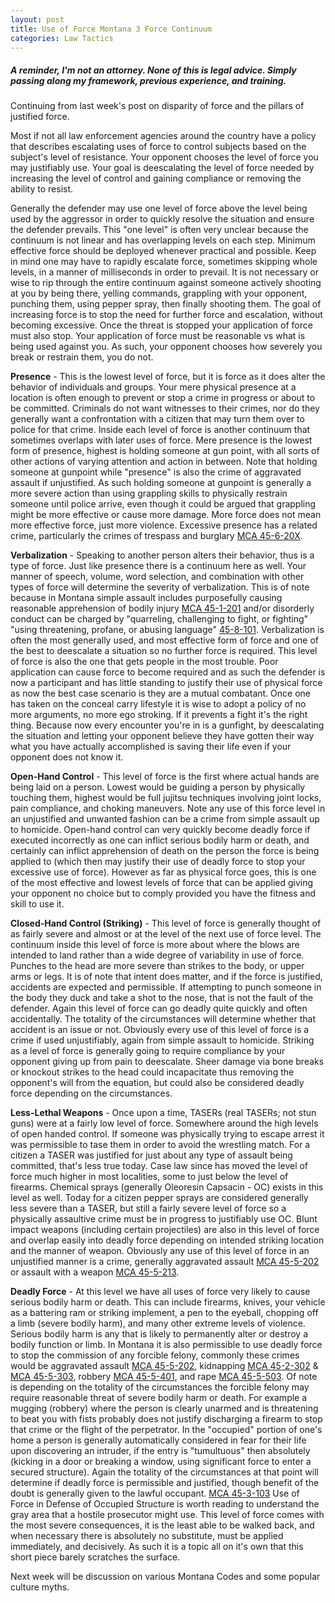 ```yaml
---
layout: post
title: Use of Force Montana 3 Force Continuum
categories: Law Tactics
---
```

##### A reminder, I'm not an attorney. None of this is legal advice. Simply passing along my framework, previous experience, and training.
Continuing from last week's post on disparity of force and the pillars of justified force.

Most if not all law enforcement agencies around the country have a policy that describes escalating uses of force to control subjects based on the subject's level of resistance. Your opponent chooses the level of force you may justifiably use. Your goal is deescalating the level of force needed by increasing the level of control and gaining compliance or removing the ability to resist.

Generally the defender may use one level of force above the level being used by the aggressor in order to quickly resolve the situation and ensure the defender prevails. This "one level" is often very unclear because the continuum is not linear and has overlapping levels on each step. Minimum effective force should be deployed whenever practical and possible. Keep in mind one may have to rapidly escalate force, sometimes skipping whole levels, in a manner of milliseconds in order to prevail. It is not necessary or wise to rip through the entire continuum against someone actively shooting at you by being there, yelling commands, grappling with your opponent, punching them, using pepper spray, then finally shooting them. The goal of increasing force is to stop the need for further force and escalation, without becoming excessive. Once the threat is stopped your application of force must also stop. Your application of force must be reasonable vs what is being used against you. As such, your opponent chooses how severely you break or restrain them, you do not.

**Presence** - This is the lowest level of force, but it is force as it does alter the behavior of individuals and groups. Your mere physical presence at a location is often enough to prevent or stop a crime in progress or about to be committed. Criminals do not want witnesses to their crimes, nor do they generally want a confrontation with a citizen that may turn them over to police for that crime. Inside each level of force is another continuum that sometimes overlaps with later uses of force. Mere presence is the lowest form of presence, highest is holding someone at gun point, with all sorts of other actions of varying attention and action in between. Note that holding someone at gunpoint while "presence" is also the crime of aggravated assault if unjustified. As such holding someone at gunpoint is generally a more severe action than using grappling skills to physically restrain someone until police arrive, even though it could be argued that grappling might be more effective or cause more damage. More force does not mean more effective force, just more violence. Excessive presence has a related crime, particularly the crimes of trespass and burglary [MCA 45-6-20X](https://leg.mt.gov/bills/mca/title_0450/chapter_0060/part_0020/sections_index.html).

**Verbalization** - Speaking to another person alters their behavior, thus is a type of force. Just like presence there is a continuum here as well. Your manner of speech, volume, word selection, and combination with other types of force will determine the severity of verbalization. This is of note because in Montana simple assault includes purposefully causing reasonable apprehension of bodily injury [MCA 45-1-201](https://leg.mt.gov/bills/mca/title_0450/chapter_0050/part_0020/section_0010/0450-0050-0020-0010.html) and/or disorderly conduct can be charged by "quarreling, challenging to fight, or fighting" "using threatening, profane, or abusing language" [45-8-101](https://leg.mt.gov/bills/mca/title_0450/chapter_0080/part_0010/section_0010/0450-0080-0010-0010.html). Verbalization is often the most generally used, and most effective form of force and one of the best to deescalate a situation so no further force is required. This level of force is also the one that gets people in the most trouble. Poor application can cause force to become required and as such the defender is now a participant and has little standing to justify their use of physical force as now the best case scenario is they are a mutual combatant. Once one has taken on the conceal carry lifestyle it is wise to adopt a policy of no more arguments, no more ego stroking. If it prevents a fight it's the right thing. Because now every encounter you're in is a gunfight, by deescalating the situation and letting your opponent believe they have gotten their way what you have actually accomplished is saving their life even if your opponent does not know it.

**Open-Hand Control** - This level of force is the first where actual hands are being laid on a person. Lowest would be guiding a person by physically touching them, highest would be full jujitsu techniques involving joint locks, pain compliance, and choking maneuvers. Note any use of this force level in an unjustified and unwanted fashion can be a crime from simple assault up to homicide. Open-hand control can very quickly become deadly force if executed incorrectly as one can inflict serious bodily harm or death, and certainly can inflict apprehension of death on the person the force is being applied to (which then may justify their use of deadly force to stop your excessive use of force). However as far as physical force goes, this is one of the most effective and lowest levels of force that can be applied giving your opponent no choice but to comply provided you have the fitness and skill to use it.

**Closed-Hand Control (Striking)** - This level of force is generally thought of as fairly severe and almost or at the level of the next use of force level. The continuum inside this level of force is more about where the blows are intended to land rather than a wide degree of variability in use of force. Punches to the head are more severe than strikes to the body, or upper arms or legs. It is of note that intent does matter, and if the force is justified, accidents are expected and permissible. If attempting to punch someone in the body they duck and take a shot to the nose, that is not the fault of the defender. Again this level of force can go deadly quite quickly and often accidentally. The totality of the circumstances will determine whether that accident is an issue or not. Obviously every use of this level of force is a crime if used unjustifiably, again from simple assault to homicide. Striking as a level of force is generally going to require compliance by your opponent giving up from pain to deescalate. Sheer damage via bone breaks or knockout strikes to the head could incapacitate thus removing the opponent's will from the equation, but could also be considered deadly force depending on the circumstances.

**Less-Lethal Weapons** - Once upon a time, TASERs (real TASERs; not stun guns) were at a fairly low level of force. Somewhere around the high levels of open handed control. If someone was physically trying to escape arrest it was permissible to tase them in order to avoid the wrestling match. For a citizen a TASER was justified for just about any type of assault being committed, that's less true today. Case law since has moved the level of force much higher in most localities, some to just below the level of firearms. Chemical sprays (generally Oleoresin Capsacin - OC) exists in this level as well. Today for a citizen pepper sprays are considered generally less severe than a TASER, but still a fairly severe level of force so a physically assaultive crime must be in progress to justifiably use OC. Blunt impact weapons (including certain projectiles) are also in this level of force and overlap easily into deadly force depending on intended striking location and the manner of weapon. Obviously any use of this level of force in an unjustified manner is a crime, generally aggravated assault [MCA 45-5-202](https://leg.mt.gov/bills/mca/title_0450/chapter_0050/part_0020/section_0020/0450-0050-0020-0020.html) or assault with a weapon [MCA 45-5-213](https://leg.mt.gov/bills/mca/title_0450/chapter_0050/part_0020/section_0130/0450-0050-0020-0130.html).

**Deadly Force** - At this level we have all uses of force very likely to cause serious bodily harm or death. This can include firearms, knives, your vehicle as a battering ram or striking implement, a pen to the eyeball, chopping off a limb (severe bodily harm), and many other extreme levels of violence. Serious bodily harm is any that is likely to permanently alter or destroy a bodily function or limb. In Montana it is also permissible to use deadly force to stop the commission of any forcible felony, commonly these crimes would be aggravated assault [MCA 45-5-202](https://leg.mt.gov/bills/mca/title_0450/chapter_0050/part_0020/section_0020/0450-0050-0020-0020.html), kidnapping [MCA 45-2-302](https://leg.mt.gov/bills/mca/title_0450/chapter_0050/part_0030/section_0020/0450-0050-0030-0020.html) & [MCA 45-5-303](https://leg.mt.gov/bills/mca/title_0450/chapter_0050/part_0030/section_0030/0450-0050-0030-0030.html), robbery [MCA 45-5-401](https://leg.mt.gov/bills/mca/title_0450/chapter_0050/part_0040/section_0010/0450-0050-0040-0010.html), and rape [MCA 45-5-503](https://leg.mt.gov/bills/mca/title_0450/chapter_0050/part_0050/section_0030/0450-0050-0050-0030.html). Of note is depending on the totality of the circumstances the forcible felony may require reasonable threat of severe bodily harm or death. For example a mugging (robbery) where the person is clearly unarmed and is threatening to beat you with fists probably does not justify discharging a firearm to stop that crime or the flight of the perpetrator. In the "occupied" portion of one's home a person is generally automatically considered in fear for their life upon discovering an intruder, if the entry is "tumultuous" then absolutely (kicking in a door or breaking a window, using significant force to enter a secured structure). Again the totality of the circumstances at that point will determine if deadly force is permissible and justified, though benefit of the doubt is generally given to the lawful occupant. [MCA 45-3-103](https://leg.mt.gov/bills/mca/title_0450/chapter_0030/part_0010/section_0030/0450-0030-0010-0030.html) Use of Force in Defense of Occupied Structure is worth reading to understand the gray area that a hostile prosecutor might use. This level of force comes with the most severe consequences, it is the least able to be walked back, and when necessary there is absolutely no substitute, must be applied immediately, and decisively. As such it is a topic all on it's own that this short piece barely scratches the surface. 

Next week will be discussion on various Montana Codes and some popular culture myths.
